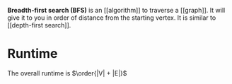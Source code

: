 **Breadth-first search (BFS)** is an [[algorithm]] to traverse a [[graph]]. It will give it to you in order of distance from the starting vertex. It is similar to [[depth-first search]].

# Runtime

The overall runtime is $\order{|V| + |E|}$